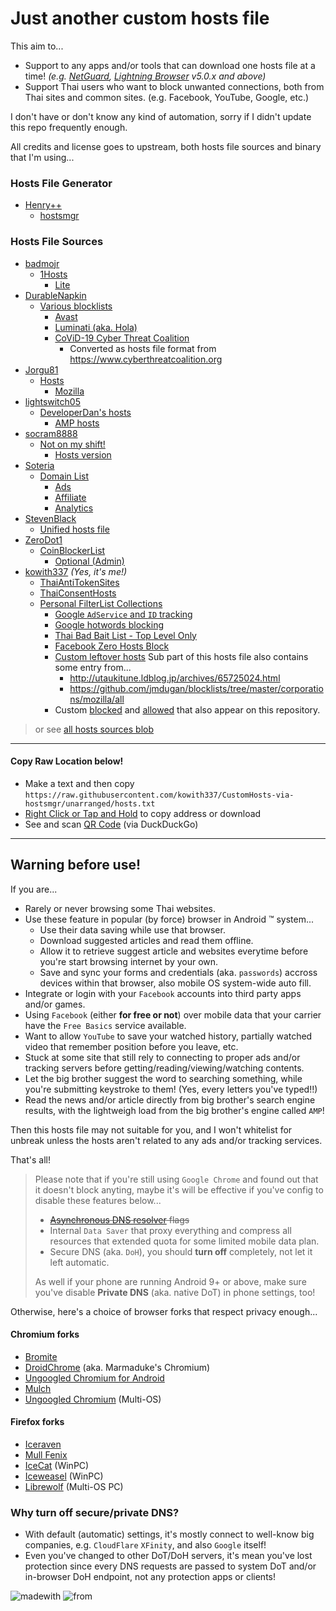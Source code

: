 # Just another custom hosts file
This aim to...
- Support to any apps and/or tools that can download one hosts file at a time! _(e.g. [NetGuard](https://github.com/M66B/NetGuard), [Lightning Browser](https://github.com/anthonycr/Lightning-Browser) v5.0.x and above)_
- Support Thai users who want to block unwanted connections, both from Thai sites and common sites. (e.g. Facebook, YouTube, Google, etc.)

I don't have or don't know any kind of automation, sorry if I didn't update this repo frequently enough.

All credits and license goes to upstream, both hosts file sources and binary that I'm using...

### Hosts File Generator
- [Henry++](https://github.com/henrypp)
  - [hostsmgr](https://github.com/henrypp/hostsmgr)

### Hosts File Sources
- [badmojr](https://github.com/badmojr)
  - [1Hosts](https://github.com/badmojr/1Hosts)
    - [Lite](https://github.com/badmojr/1Hosts/tree/master/Lite)
- [DurableNapkin](https://github.com/durablenapkin)
  - [Various blocklists](https://github.com/durablenapkin/block)
    - [Avast](https://github.com/durablenapkin/block/tree/master/avast.txt)
    - [Luminati (aka. Hola)](https://github.com/durablenapkin/block/tree/master/luminati.txt)
    - [CoViD-19 Cyber Threat Coalition](https://github.com/durablenapkin/block/tree/master/cyberthreat.txt)
      - Converted as hosts file format from https://www.cyberthreatcoalition.org
- [Jorgu81](https://gitlab.com/Jorgu81)
  - [Hosts](https://gitlab.com/Jorgu81/hosts)
    - [Mozilla](https://gitlab.com/Jorgu81/hosts/blob/master/Mozilla/Mozilla)
- [lightswitch05](https://github.com/lightswitch05)
  - [DeveloperDan's hosts](https://github.com/lightswitch05/hosts)
    - [AMP hosts](https://github.com/lightswitch05/hosts/tree/master/docs/lists/amp-hosts-extended.txt)
- [socram8888](https://github.com/socram8888)
  - [Not on my shift!](https://github.com/socram8888/not-on-my-shift)
    - [Hosts version](https://orca.pet/notonmyshift/hosts.txt)
- [Soteria](https://github.com/soteria-nou)
  - [Domain List](https://github.com/soteria-nou/domain-list)
    - [Ads](https://github.com/soteria-nou/domain-list/tree/master/ads.txt)
    - [Affiliate](https://github.com/soteria-nou/domain-list/tree/master/affiliate.txt)
    - [Analytics](https://github.com/soteria-nou/domain-list/tree/master/analytics.txt)
- [StevenBlack](https://github.com/StevenBlack)
  - [Unified hosts file](https://gitlab.com/StevenBlack/hosts)
- [ZeroDot1](https://gitlab.com/ZeroDot1)
  - [CoinBlockerList](https://gitlab.com/ZeroDot1/CoinBlockerLists)
    - [Optional (Admin)](https://gitlab.com/ZeroDot1/CoinBlockerLists/tree/master/list_optional.txt)
- [kowith337](https://github.com/kowith337) _(Yes, it's me!)_
  - [ThaiAntiTokenSites](https://github.com/kowith337/ThaiAntiTokenSites)
  - [ThaiConsentHosts](https://github.com/kowith337/ThaiConsentHosts)
  - [Personal FilterList Collections](https://github.com/kowith337/PersonalFilterListCollection)
    - [Google `AdService` and `ID` tracking](https://github.com/kowith337/PersonalFilterListCollection/tree/master/hosts/hosts_google_adservice_id.txt)
    - [Google hotwords blocking](https://github.com/kowith337/PersonalFilterListCollection/tree/master/hosts/hosts_google_hotword.txt)
    - [Thai Bad Bait List - Top Level Only](https://github.com/kowith337/PersonalFilterListCollection/tree/master/hosts/hosts_badbait_th.txt)
    - [Facebook Zero Hosts Block](https://github.com/kowith337/PersonalFilterListCollection/tree/master/hosts/hosts_facebook0.txt)
    - [Custom leftover hosts](https://github.com/kowith337/PersonalFilterListCollection/tree/master/hosts/hosts_leftover.txt)
      Sub part of this hosts file also contains some entry from...
        - http://utaukitune.ldblog.jp/archives/65725024.html
        - https://github.com/jmdugan/blocklists/tree/master/corporations/mozilla/all
    - Custom [blocked](https://github.com/kowith337/CustomHosts-via-hostsmgr/tree/unarranged/hosts_userlist.dat) and [allowed](https://github.com/kowith337/CustomHosts-via-hostsmgr/tree/unarranged/hosts_whitelist.dat) that also appear on this repository.

> or see [all hosts sources blob](https://github.com/kowith337/CustomHosts-via-hostsmgr/tree/unarranged/hosts_sources.dat)

- - - - -

#### Copy Raw Location below!
- Make a text and then copy `https://raw.githubusercontent.com/kowith337/CustomHosts-via-hostsmgr/unarranged/hosts.txt`
- [Right Click or Tap and Hold](https://raw.githubusercontent.com/kowith337/CustomHosts-via-hostsmgr/unarranged/hosts.txt) to copy address or download
- See and scan [QR Code](https://duckduckgo.com/?q=qr+https%3A%2F%2Fraw.githubusercontent.com%2Fkowith337%2FCustomHosts-via-hostsmgr%2Funarranged%2Fhosts.txt) (via DuckDuckGo)

- - - - -
## Warning before use!
If you are...
- Rarely or never browsing some Thai websites.
- Use these feature in popular (by force) browser in Android :tm: system...
  - Use their data saving while use that browser.
  - Download suggested articles and read them offline.
  - Allow it to retrieve suggest article and websites everytime before you're start browsing internet by your own.
  - Save and sync your forms and credentials (aka. `passwords`) accross devices within that browser, also mobile OS system-wide auto fill.
- Integrate or login with your `Facebook` accounts into third party apps and/or games.
- Using `Facebook` (either **for free or not**) over mobile data that your carrier have the `Free Basics` service available.
- Want to allow `YouTube` to save your watched history, partially watched video that remember position before you leave, etc.
- Stuck at some site that still rely to connecting to proper ads and/or tracking servers before getting/reading/viewing/watching contents.
- Let the big brother suggest the word to searching something, while you're submitting keystroke to them! (Yes, every letters you've typed!!)
- Read the news and/or article directly from big brother's search engine results, with the lightweigh load from the big brother's engine called `AMP`!

Then this hosts file may not suitable for you, and I won't whitelist for unbreak unless the hosts aren't related to any ads and/or tracking services.

That's all!

> Please note that if you're still using `Google Chrome` and found out that it doesn't block anyting, maybe it's will be effective if you've config to disable these features below...
> - ~~[Asynchronous DNS resolver](https://github.com/ookangzheng/blahdns/tree/master/FAQ.md#prevent-dns-leaking-from-chrome-browser-on-android-phone) flags~~
> - Internal `Data Saver` that proxy everything and compress all resources that extended quota for some limited mobile data plan.
> - Secure DNS (aka. `DoH`), you should **turn off** completely, not let it left automatic.
> 
> As well if your phone are running Android 9+ or above, make sure you've disable **Private DNS** (aka. native DoT) in phone settings, too!
> 

Otherwise, here's a choice of browser forks that respect privacy enough...

#### Chromium forks
- [Bromite](https://github.com/bromite/bromite)
- [DroidChrome](https://github.com/macchrome/droidchrome/releases) (aka. Marmaduke's Chromium)
- [Ungoogled Chromium for Android](https://git.droidware.info/wchen342/ungoogled-chromium-android)
- [Mulch](https://gitlab.com/divested-mobile/mulch)
- [Ungoogled Chromium](https://github.com/macchrome?tab=repositories) (Multi-OS)

#### Firefox forks
- [Iceraven](https://github.com/fork-maintainers/iceraven-browser)
- [Mull Fenix](https://gitlab.com/divested-mobile/mull-fenix)
- [IceCat](https://github.com/muslayev/icecat-win64) (WinPC)
- [Iceweasel](https://github.com/muslayev/iceweasel-win64) (WinPC)
- [Librewolf](https://gitlab.com/librewolf-community/browser) (Multi-OS PC)

### Why turn off secure/private DNS?
- With default (automatic) settings, it's mostly connect to well-know big companies, e.g. `CloudFlare` `XFinity`, and also `Google` itself!
- Even you've changed to other DoT/DoH servers, it's mean you've lost protection since every DNS requests are passed to system DoT and/or in-browser DoH endpoint, not any protection apps or clients!

![madewith](https://img.shields.io/badge/Made%20with-Rants-crimson.svg?style=popout-square) ![from](https://img.shields.io/badge/From-Nonthaburi-0376ea.svg?style=popout-square)
